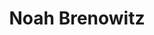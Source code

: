 ---
title: "Noah Brenowitz"
presenter_id: noah_brenowitz
position: Postbac IRTA
start_date: 2011
end_date: 2012
email: 
phone: 
photo: assets/images/
status: former
layout: member 
---